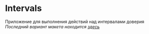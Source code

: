 <h1>Intervals</h1>
Приложение для выполнения действий над интервалами доверия
<br>
<i>Последний вариант макета находится <a href="https://moqups.com/thebraincrasher/boNhTE9d">здесь</a></i>
